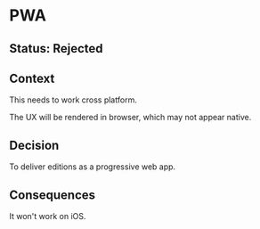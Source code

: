 # PWA

## Status: Rejected

## Context

This needs to work cross platform.

The UX will be rendered in browser, which may not appear native.

## Decision

To deliver editions as a progressive web app.

## Consequences

It won't work on iOS.
